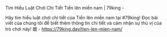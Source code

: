 Tìm Hiểu Luật Chơi Chi Tiết Tiến lên miền nam | 79king - 

Hãy tìm hiểu luật chơi chi tiết của Tiến lên miền nam tại #79king! Đọc bài viết của chúng tôi để biết thêm thông tin chi tiết và cảm nhận sự thú vị của trò chơi này! 朗 - https://79king.day/tien-len-mien-nam/
